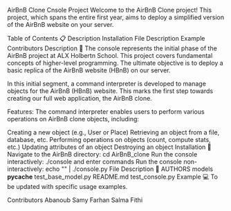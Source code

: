 AirBnB Clone Cnsole Project 
Welcome to the AirBnB Clone project! This project, which spans the entire first year, aims to deploy a simplified version of the AirBnB website on your server.

Table of Contents :clipboard:
Description
Installation
File Description
Example
Contributors
Description :triangular_ruler:
The console represents the initial phase of the AirBnB project at ALX Holbertn School. This project covers fundamental concepts of higher-level programming. The ultimate objective is to deploy a basic replica of the AirBnB website (HBnB) on our server.

In this initial segment, a command interpreter is developed to manage objects for the AirBnB (HBnB) website. This marks the first step towards creating our full web application, the AirBnB clone.

Features:
The command interpreter enables users to perform various operations on AirBnB clone objects, including:

Creating a new object (e.g., User or Place)
Retrieving an object from a file, database, etc.
Performing operations on objects (count, compute stats, etc.)
Updating attributes of an object
Destroying an object
Installation :floppy_disk:
Navigate to the AirBnB directory: cd AirBnB_clone
Run the console interactively: ./console and enter commands
Run the console non-interactively: echo "<command>" | ./console.py
File Description :file_folder:
AUTHORS
models
__pycache__
test_base_model.py
README.md
test_console.py
Example :computer:
To be updated with specific usage examples.

Contributors
Abanoub Samy Farhan
Salma Fithi
